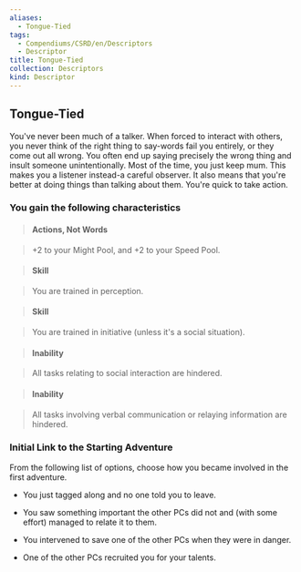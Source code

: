 ```yaml
---
aliases:
  - Tongue-Tied
tags:
  - Compendiums/CSRD/en/Descriptors
  - Descriptor
title: Tongue-Tied
collection: Descriptors
kind: Descriptor
---
```

## Tongue-Tied    
You've never been much of a talker. When forced to interact with others, you never think of the right thing to say-words fail you entirely, or they come out all wrong. You often end up saying precisely the wrong thing and insult someone unintentionally. Most of the time, you just keep mum. This makes you a listener instead-a careful observer. It also means that you're better at doing things than talking about them. You're quick to take action.  
### You gain the following characteristics    
> #### Actions, Not Words  
> +2 to your Might Pool, and +2 to your Speed Pool.    
  
> #### Skill  
> You are trained in perception.    
  
> #### Skill  
> You are trained in initiative (unless it's a social situation).    
  
> #### Inability  
> All tasks relating to social interaction are hindered.    
  
> #### Inability  
> All tasks involving verbal communication or relaying information are hindered.    
  
### Initial Link to the Starting Adventure    
From the following list of options, choose how you became involved in the first adventure.    
- You just tagged along and no one told you to leave.    
- You saw something important the other PCs did not and (with some effort) managed to relate it to them.    
- You intervened to save one of the other PCs when they were in danger.    
- One of the other PCs recruited you for your talents.  